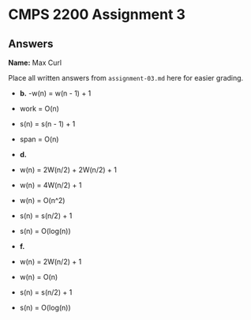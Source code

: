 # CMPS 2200 Assignment 3
## Answers

**Name:** Max Curl


Place all written answers from `assignment-03.md` here for easier grading.

- **b.**
-w(n) = w(n - 1) + 1 
- work = O(n)
- s(n) = s(n - 1) + 1
- span = O(n)

- **d.**
- w(n) = 2W(n/2) + 2W(n/2) + 1
- w(n) = 4W(n/2) + 1
- w(n) = O(n^2)
- s(n) = s(n/2) + 1
- s(n) = O(log(n))

- **f.**
- w(n) = 2W(n/2) + 1
- w(n) = O(n)
- s(n) = s(n/2) + 1
- s(n) = O(log(n))